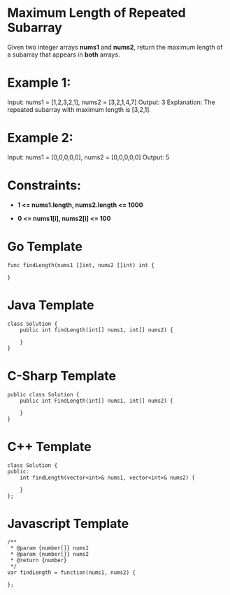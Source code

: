# Maximum Length of Repeated Subarray

Given two integer arrays **nums1** and **nums2**, return the maximum length of a subarray that appears in **both** arrays.

# Example 1:

Input: nums1 = [1,2,3,2,1], nums2 = [3,2,1,4,7]
Output: 3
Explanation: The repeated subarray with maximum length is [3,2,1].

# Example 2:

Input: nums1 = [0,0,0,0,0], nums2 = [0,0,0,0,0]
Output: 5

# Constraints:

  - **1 <= nums1.length, nums2.length <= 1000**

  - **0 <= nums1[i], nums2[i] <= 100**

# Go Template
```
func findLength(nums1 []int, nums2 []int) int {
    
}
```

# Java Template
```
class Solution {
    public int findLength(int[] nums1, int[] nums2) {
        
    }
}
```

# C-Sharp Template
```
public class Solution {
    public int FindLength(int[] nums1, int[] nums2) {
        
    }
}
```

# C++ Template
```
class Solution {
public:
    int findLength(vector<int>& nums1, vector<int>& nums2) {
        
    }
};
```

# Javascript Template
```
/**
 * @param {number[]} nums1
 * @param {number[]} nums2
 * @return {number}
 */
var findLength = function(nums1, nums2) {
    
};
```
